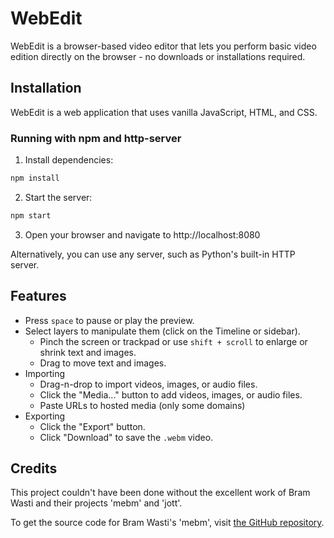 # WebEdit

WebEdit is a browser-based video editor that lets you perform basic video edition directly on the browser - no downloads or installations required.

## Installation
WebEdit is a web application that uses vanilla JavaScript, HTML, and CSS. 

### Running with npm and http-server
1. Install dependencies:
```bash
npm install
```

2. Start the server:
```bash
npm start
```

3. Open your browser and navigate to http://localhost:8080

Alternatively, you can use any server, such as Python's built-in HTTP server.

## Features
- Press `space` to pause or play the preview.
- Select layers to manipulate them (click on the Timeline or sidebar).
  - Pinch the screen or trackpad or use `shift + scroll` to enlarge or shrink text and images.
  - Drag to move text and images.
- Importing
  - Drag-n-drop to import videos, images, or audio files.
  - Click the "Media..." button to add videos, images, or audio files.
  - Paste URLs to hosted media (only some domains)
- Exporting
  - Click the "Export" button.
  - Click "Download" to save the `.webm` video.

## Credits
This project couldn't have been done without the excellent work of Bram Wasti and their projects 'mebm' and 'jott'.

To get the source code for Bram Wasti's 'mebm', visit [the GitHub repository](https://github.com/bwasti/mebm/).